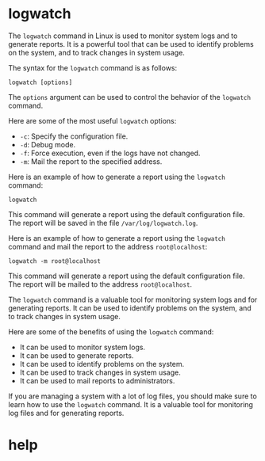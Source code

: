 #  logwatch

The `logwatch` command in Linux is used to monitor system logs and to generate reports. It is a powerful tool that can be used to identify problems on the system, and to track changes in system usage.

The syntax for the `logwatch` command is as follows:

```
logwatch [options]
```

The `options` argument can be used to control the behavior of the `logwatch` command.

Here are some of the most useful `logwatch` options:

* `-c`: Specify the configuration file.
* `-d`: Debug mode.
* `-f`: Force execution, even if the logs have not changed.
* `-m`: Mail the report to the specified address.

Here is an example of how to generate a report using the `logwatch` command:

```
logwatch
```

This command will generate a report using the default configuration file. The report will be saved in the file `/var/log/logwatch.log`.

Here is an example of how to generate a report using the `logwatch` command and mail the report to the address `root@localhost`:

```
logwatch -m root@localhost
```

This command will generate a report using the default configuration file. The report will be mailed to the address `root@localhost`.

The `logwatch` command is a valuable tool for monitoring system logs and for generating reports. It can be used to identify problems on the system, and to track changes in system usage.

Here are some of the benefits of using the `logwatch` command:

* It can be used to monitor system logs.
* It can be used to generate reports.
* It can be used to identify problems on the system.
* It can be used to track changes in system usage.
* It can be used to mail reports to administrators.

If you are managing a system with a lot of log files, you should make sure to learn how to use the `logwatch` command. It is a valuable tool for monitoring log files and for generating reports.




# help 

```

```
